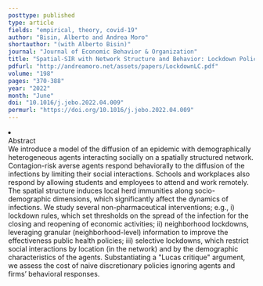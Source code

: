 ```yaml
---
posttype: published
type: article
fields: "empirical, theory, covid-19"
author: "Bisin, Alberto and Andrea Moro"
shortauthor: "(with Alberto Bisin)"
journal: "Journal of Economic Behavior & Organization"
title: "Spatial-SIR with Network Structure and Behavior: Lockdown Policies and the Lucas Critique"
pdfurl: "http://andreamoro.net/assets/papers/LockdownLC.pdf"
volume: "198"
pages: "370-388"
year: "2022"
month: "June"
doi: "10.1016/j.jebo.2022.04.009"
permurl: "https://doi.org/10.1016/j.jebo.2022.04.009"
---
```


<li class='acc_hide'> <div class="title">Abstract</div>
We introduce a model of the diffusion of an epidemic with demographically heterogeneous agents interacting socially on a spatially structured network. Contagion-risk averse agents respond behaviorally to the diffusion of the infections by limiting their social interactions. Schools and workplaces also respond by allowing students and employees to attend and work remotely. The spatial structure induces local herd immunities along socio-demographic dimensions, which significantly affect the dynamics of infections. We study several non-pharmaceutical interventions; e.g., i) lockdown rules, which set thresholds on the spread of the infection for the closing and reopening of economic activities; ii) neighborhood lockdowns, leveraging granular (neighborhood-level) information to improve the effectiveness public health policies; iii) selective lockdowns, which restrict social interactions by location (in the network) and by the demographic characteristics of the agents. Substantiating a "Lucas critique" argument, we assess the cost of naive discretionary policies ignoring agents and firms’ behavioral responses.
</li>
